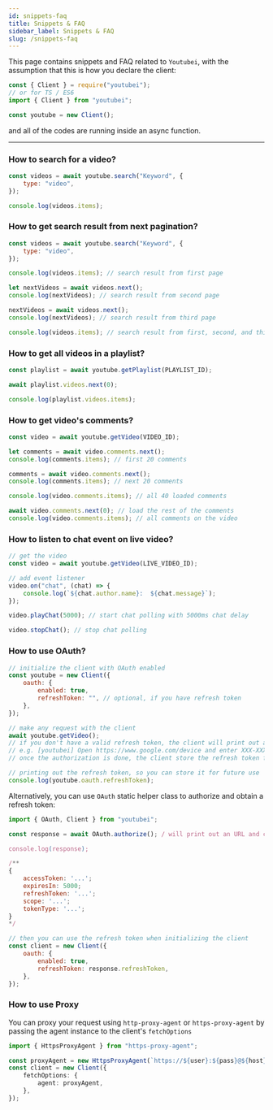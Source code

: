 ```yaml
---
id: snippets-faq
title: Snippets & FAQ
sidebar_label: Snippets & FAQ
slug: /snippets-faq
---
```


This page contains snippets and FAQ related to `Youtubei`, with the assumption that this is how you declare the client:

```js
const { Client } = require("youtubei");
// or for TS / ES6
import { Client } from "youtubei";

const youtube = new Client();
```

and all of the codes are running inside an async function.

---

### How to search for a video?

```js
const videos = await youtube.search("Keyword", {
	type: "video",
});

console.log(videos.items);
```

### How to get search result from next pagination?

```js
const videos = await youtube.search("Keyword", {
	type: "video",
});

console.log(videos.items); // search result from first page

let nextVideos = await videos.next();
console.log(nextVideos); // search result from second page

nextVideos = await videos.next();
console.log(nextVideos); // search result from third page

console.log(videos.items); // search result from first, second, and third page.
```

### How to get all videos in a playlist?

```js
const playlist = await youtube.getPlaylist(PLAYLIST_ID);

await playlist.videos.next(0);

console.log(playlist.videos.items);
```

### How to get video's comments?

```js
const video = await youtube.getVideo(VIDEO_ID);

let comments = await video.comments.next();
console.log(comments.items); // first 20 comments

comments = await video.comments.next();
console.log(comments.items); // next 20 comments

console.log(video.comments.items); // all 40 loaded comments

await video.comments.next(0); // load the rest of the comments
console.log(video.comments.items); // all comments on the video
```

### How to listen to chat event on live video?

```js
// get the video
const video = await youtube.getVideo(LIVE_VIDEO_ID);

// add event listener
video.on("chat", (chat) => {
	console.log(`${chat.author.name}:  ${chat.message}`);
});

video.playChat(5000); // start chat polling with 5000ms chat delay

video.stopChat(); // stop chat polling
```

### How to use OAuth?

```js
// initialize the client with OAuth enabled
const youtube = new Client({
	oauth: {
		enabled: true,
		refreshToken: "", // optional, if you have refresh token
	},
});

// make any request with the client
await youtube.getVideo();
// if you don't have a valid refresh token, the client will print out an URL and code to authorize
// e.g. [youtubei] Open https://www.google.com/device and enter XXX-XXX-XXX
// once the authorization is done, the client store the refresh token for future use

// printing out the refresh token, so you can store it for future use
console.log(youtube.oauth.refreshToken);
```

Alternatively, you can use `OAuth` static helper class to authorize and obtain a refresh token:

```js
import { OAuth, Client } from "youtubei";

const response = await OAuth.authorize(); / will print out an URL and code

console.log(response);

/**
{
	accessToken: '...';
	expiresIn: 5000;
	refreshToken: '...';
	scope: '...';
	tokenType: '...';
}
*/

// then you can use the refresh token when initializing the client
const client = new Client({
	oauth: {
		enabled: true,
		refreshToken: response.refreshToken,
	},
});
```

### How to use Proxy

You can proxy your request using `http-proxy-agent` or `https-proxy-agent` by passing the agent instance to the client's `fetchOptions`

```ts
import { HttpsProxyAgent } from "https-proxy-agent";

const proxyAgent = new HttpsProxyAgent(`https://${user}:${pass}@${host}:${port}`);
const client = new Client({
	fetchOptions: {
		agent: proxyAgent,
	},
});
```
